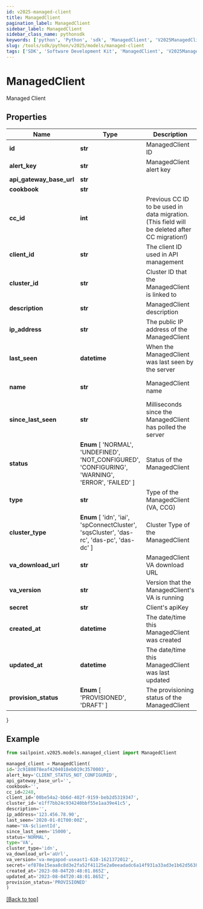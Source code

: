 ```yaml
---
id: v2025-managed-client
title: ManagedClient
pagination_label: ManagedClient
sidebar_label: ManagedClient
sidebar_class_name: pythonsdk
keywords: ['python', 'Python', 'sdk', 'ManagedClient', 'V2025ManagedClient']
slug: /tools/sdk/python/v2025/models/managed-client
tags: ['SDK', 'Software Development Kit', 'ManagedClient', 'V2025ManagedClient']
---
```


# ManagedClient

Managed Client

## Properties

| Name | Type | Description | Notes |
| --- | --- | --- | --- |
| **id** | **str** | ManagedClient ID | [optional] [readonly] |
| **alert_key** | **str** | ManagedClient alert key | [optional] [readonly] |
| **api_gateway_base_url** | **str** |  | [optional] |
| **cookbook** | **str** |  | [optional] |
| **cc_id** | **int** | Previous CC ID to be used in data migration. (This field will be deleted after CC migration!) | [optional] |
| **client_id** | **str** | The client ID used in API management | [required] |
| **cluster_id** | **str** | Cluster ID that the ManagedClient is linked to | [required] |
| **description** | **str** | ManagedClient description | [required][default to ''] |
| **ip_address** | **str** | The public IP address of the ManagedClient | [optional] [readonly] |
| **last_seen** | **datetime** | When the ManagedClient was last seen by the server | [optional] [readonly] |
| **name** | **str** | ManagedClient name | [optional] [default to 'VA-$clientId'] |
| **since_last_seen** | **str** | Milliseconds since the ManagedClient has polled the server | [optional] [readonly] |
| **status** | **Enum** [ 'NORMAL', 'UNDEFINED', 'NOT_CONFIGURED', 'CONFIGURING', 'WARNING', 'ERROR', 'FAILED' ] | Status of the ManagedClient | [optional] [readonly] |
| **type** | **str** | Type of the ManagedClient (VA, CCG) | [required] |
| **cluster_type** | **Enum** [ 'idn', 'iai', 'spConnectCluster', 'sqsCluster', 'das-rc', 'das-pc', 'das-dc' ] | Cluster Type of the ManagedClient | [optional] [readonly] |
| **va_download_url** | **str** | ManagedClient VA download URL | [optional] [readonly] |
| **va_version** | **str** | Version that the ManagedClient's VA is running | [optional] [readonly] |
| **secret** | **str** | Client's apiKey | [optional] |
| **created_at** | **datetime** | The date/time this ManagedClient was created | [optional] |
| **updated_at** | **datetime** | The date/time this ManagedClient was last updated | [optional] |
| **provision_status** | **Enum** [ 'PROVISIONED', 'DRAFT' ] | The provisioning status of the ManagedClient | [optional] [readonly] |

}

## Example

```python
from sailpoint.v2025.models.managed_client import ManagedClient

managed_client = ManagedClient(
id='2c9180878eaf4204018eb019c3570003',
alert_key='CLIENT_STATUS_NOT_CONFIGURED',
api_gateway_base_url='',
cookbook='',
cc_id=2248,
client_id='00be54a2-bb6d-402f-9159-beb2d5319347',
cluster_id='e1ff7bb24c934240bbf55e1aa39e41c5',
description='',
ip_address='123.456.78.90',
last_seen='2020-01-01T00:00Z',
name='VA-$clientId',
since_last_seen='15000',
status='NORMAL',
type='VA',
cluster_type='idn',
va_download_url='aUrl',
va_version='va-megapod-useast1-610-1621372012',
secret='ef878e15eaa8c8d3e2fa52f41125e2a0eeadadc6a14f931a33ad3e1b62d56381',
created_at='2023-08-04T20:48:01.865Z',
updated_at='2023-08-04T20:48:01.865Z',
provision_status='PROVISIONED'
)

```

[[Back to top]](#)

